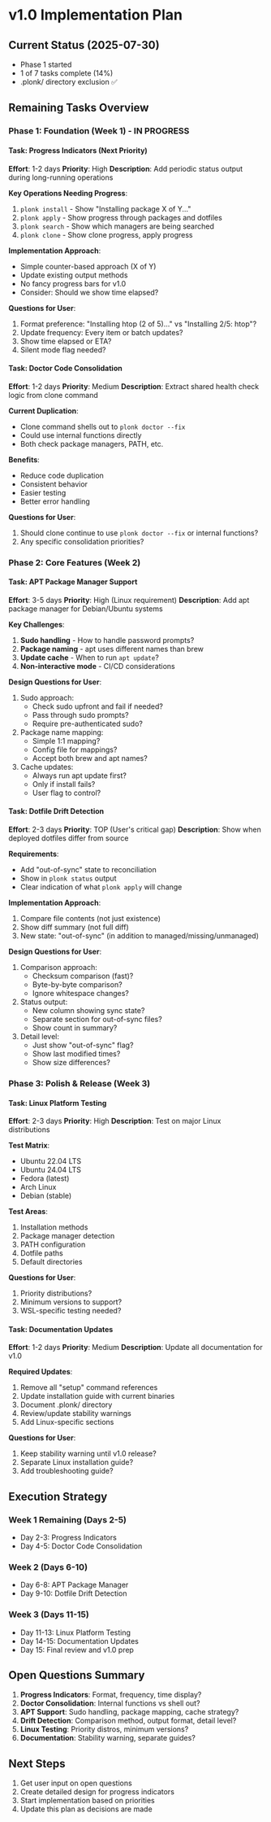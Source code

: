 # v1.0 Implementation Plan

## Current Status (2025-07-30)
- Phase 1 started
- 1 of 7 tasks complete (14%)
- .plonk/ directory exclusion ✅

## Remaining Tasks Overview

### Phase 1: Foundation (Week 1) - IN PROGRESS

#### Task: Progress Indicators (Next Priority)
**Effort**: 1-2 days
**Priority**: High
**Description**: Add periodic status output during long-running operations

**Key Operations Needing Progress**:
1. `plonk install` - Show "Installing package X of Y..."
2. `plonk apply` - Show progress through packages and dotfiles
3. `plonk search` - Show which managers are being searched
4. `plonk clone` - Show clone progress, apply progress

**Implementation Approach**:
- Simple counter-based approach (X of Y)
- Update existing output methods
- No fancy progress bars for v1.0
- Consider: Should we show time elapsed?

**Questions for User**:
1. Format preference: "Installing htop (2 of 5)..." vs "Installing 2/5: htop"?
2. Update frequency: Every item or batch updates?
3. Show time elapsed or ETA?
4. Silent mode flag needed?

#### Task: Doctor Code Consolidation
**Effort**: 1-2 days
**Priority**: Medium
**Description**: Extract shared health check logic from clone command

**Current Duplication**:
- Clone command shells out to `plonk doctor --fix`
- Could use internal functions directly
- Both check package managers, PATH, etc.

**Benefits**:
- Reduce code duplication
- Consistent behavior
- Easier testing
- Better error handling

**Questions for User**:
1. Should clone continue to use `plonk doctor --fix` or internal functions?
2. Any specific consolidation priorities?

### Phase 2: Core Features (Week 2)

#### Task: APT Package Manager Support
**Effort**: 3-5 days
**Priority**: High (Linux requirement)
**Description**: Add apt package manager for Debian/Ubuntu systems

**Key Challenges**:
1. **Sudo handling** - How to handle password prompts?
2. **Package naming** - apt uses different names than brew
3. **Update cache** - When to run `apt update`?
4. **Non-interactive mode** - CI/CD considerations

**Design Questions for User**:
1. Sudo approach:
   - Check sudo upfront and fail if needed?
   - Pass through sudo prompts?
   - Require pre-authenticated sudo?
2. Package name mapping:
   - Simple 1:1 mapping?
   - Config file for mappings?
   - Accept both brew and apt names?
3. Cache updates:
   - Always run apt update first?
   - Only if install fails?
   - User flag to control?

#### Task: Dotfile Drift Detection
**Effort**: 2-3 days
**Priority**: TOP (User's critical gap)
**Description**: Show when deployed dotfiles differ from source

**Requirements**:
- Add "out-of-sync" state to reconciliation
- Show in `plonk status` output
- Clear indication of what `plonk apply` will change

**Implementation Approach**:
1. Compare file contents (not just existence)
2. Show diff summary (not full diff)
3. New state: "out-of-sync" (in addition to managed/missing/unmanaged)

**Design Questions for User**:
1. Comparison approach:
   - Checksum comparison (fast)?
   - Byte-by-byte comparison?
   - Ignore whitespace changes?
2. Status output:
   - New column showing sync state?
   - Separate section for out-of-sync files?
   - Show count in summary?
3. Detail level:
   - Just show "out-of-sync" flag?
   - Show last modified times?
   - Show size differences?

### Phase 3: Polish & Release (Week 3)

#### Task: Linux Platform Testing
**Effort**: 2-3 days
**Priority**: High
**Description**: Test on major Linux distributions

**Test Matrix**:
- Ubuntu 22.04 LTS
- Ubuntu 24.04 LTS
- Fedora (latest)
- Arch Linux
- Debian (stable)

**Test Areas**:
1. Installation methods
2. Package manager detection
3. PATH configuration
4. Dotfile paths
5. Default directories

**Questions for User**:
1. Priority distributions?
2. Minimum versions to support?
3. WSL-specific testing needed?

#### Task: Documentation Updates
**Effort**: 1-2 days
**Priority**: Medium
**Description**: Update all documentation for v1.0

**Required Updates**:
1. Remove all "setup" command references
2. Update installation guide with current binaries
3. Document .plonk/ directory
4. Review/update stability warnings
5. Add Linux-specific sections

**Questions for User**:
1. Keep stability warning until v1.0 release?
2. Separate Linux installation guide?
3. Add troubleshooting guide?

## Execution Strategy

### Week 1 Remaining (Days 2-5)
- Day 2-3: Progress Indicators
- Day 4-5: Doctor Code Consolidation

### Week 2 (Days 6-10)
- Day 6-8: APT Package Manager
- Day 9-10: Dotfile Drift Detection

### Week 3 (Days 11-15)
- Day 11-13: Linux Platform Testing
- Day 14-15: Documentation Updates
- Day 15: Final review and v1.0 prep

## Open Questions Summary

1. **Progress Indicators**: Format, frequency, time display?
2. **Doctor Consolidation**: Internal functions vs shell out?
3. **APT Support**: Sudo handling, package mapping, cache strategy?
4. **Drift Detection**: Comparison method, output format, detail level?
5. **Linux Testing**: Priority distros, minimum versions?
6. **Documentation**: Stability warning, separate guides?

## Next Steps

1. Get user input on open questions
2. Create detailed design for progress indicators
3. Start implementation based on priorities
4. Update this plan as decisions are made
